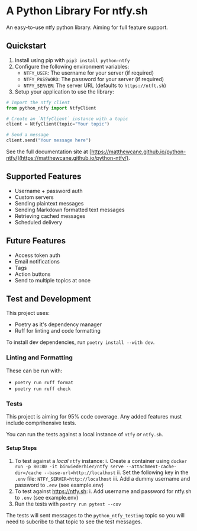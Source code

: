 # A Python Library For ntfy.sh

An easy-to-use ntfy python library. Aiming for full feature support.

## Quickstart

1. Install using pip with `pip3 install python-ntfy`
2. Configure the following environment variables:
    - `NTFY_USER`: The username for your server (if required)
    - `NTFY_PASSWORD`: The password for your server (if required)
    - `NTFY_SERVER`: The server URL (defaults to `https://ntft.sh`)
3. Setup your application to use the library:

```python
# Import the ntfy client
from python_ntfy import NtfyClient

# Create an `NtfyClient` instance with a topic
client = NtfyClient(topic="Your topic")

# Send a message
client.send("Your message here")
```

See the full documentation site at [https://matthewcane.github.io/python-ntfy/](https://matthewcane.github.io/python-ntfy/).

## Supported Features

- Username + password auth
- Custom servers
- Sending plaintext messages
- Sending Markdown formatted text messages
- Retrieving cached messages
- Scheduled delivery

## Future Features

- Access token auth
- Email notifications
- Tags
- Action buttons
- Send to multiple topics at once

## Test and Development

This project uses:

- Poetry as it's dependency manager
- Ruff for linting and code formatting

To install dev dependencies, run `poetry install --with dev`.

### Linting and Formatting

These can be run with:

- `poetry run ruff format`
- `poetry run ruff check`

### Tests

This project is aiming for 95% code coverage. Any added features must include comprihensive tests.

You can run the tests against a local instance of `ntfy` *or* `ntfy.sh`.

#### Setup Steps

1. To test against a *local* `ntfy` instance:
  i. Create a container using `docker run -p 80:80 -it binwiederhier/ntfy serve --attachment-cache-dir=/cache --base-url=http://localhost`
  ii. Set the following key in the `.env` file: `NTFY_SERVER=http://localhost`
  iii. Add a dummy username and password to `.env` (see example.env)
2. To test against https://ntfy.sh:
  i. Add username and password for ntfy.sh to `.env` (see example.env)
3. Run the tests with `poetry run pytest --cov`

The tests will sent messages to the `python_ntfy_testing` topic so you will need to subcribe to that topic to see the test messages.
